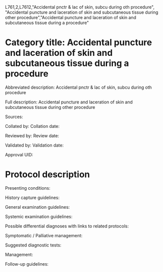 L761,2,L7612,"Accidental pnctr & lac of skin, subcu during oth procedure", "Accidental puncture and laceration of skin and subcutaneous tissue during other procedure","Accidental puncture and laceration of skin and subcutaneous tissue during a procedure"
# Category title: Accidental puncture and laceration of skin and subcutaneous tissue during a procedure

Abbreviated description: Accidental pnctr & lac of skin, subcu during oth procedure

Full description: Accidental puncture and laceration of skin and subcutaneous tissue during other procedure

Sources:

Collated by:
Collation date:

Reviewed by:
Review date:

Validated by:
Validation date:

Approval UID:

# Protocol description

Presenting conditions:

History capture guidelines:

General examination guidelines:

Systemic examination guidelines:

Possible differential diagnoses with links to related protocols:

Symptomatic / Palliative management:

Suggested diagnostic tests:

Management:

Follow-up guidelines:
